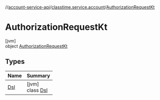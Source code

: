 //[account-service-api](../../../index.md)/[classtime.service.account](../index.md)/[AuthorizationRequestKt](index.md)

# AuthorizationRequestKt

[jvm]\
object [AuthorizationRequestKt](index.md)

## Types

| Name | Summary |
|---|---|
| [Dsl](-dsl/index.md) | [jvm]<br>class [Dsl](-dsl/index.md) |
